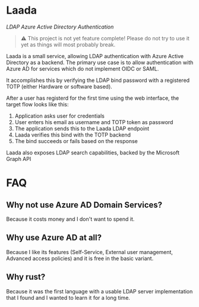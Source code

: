 Laada
===

_LDAP Azure Active Directory Authentication_

> :warning: This project is not yet feature complete! Please do not try to use
> it yet as things will most probably break.

Laada is a small service, allowing LDAP authentication with Azure Active
Directory as a backend. The primary use case is to allow authentication with
Azure AD for services which do not implement OIDC or SAML.

It accomplishes this by verifying the LDAP bind password with a registered TOTP
(either Hardware or software based).

After a user has registerd for the first time using the web interface, the
target flow looks like this:

1. Application asks user for credentials
2. User enters his email as username and TOTP token as password
3. The application sends this to the Laada LDAP endpoint
4. Laada verifies this bind with the TOTP backend
5. The bind succeeds or fails based on the response


Laada also exposes LDAP search capabilities, backed by the Microsoft Graph API


# FAQ

## Why not use Azure AD Domain Services?

Because it costs money and I don't want to spend it.

## Why use Azure AD at all?

Because I like its features (Self-Service, External user management, Advanced
access policies) and it is free in the basic variant.

## Why rust?

Because it was the first language with a usable LDAP server implementation that
I found and I wanted to learn it for a long time.
